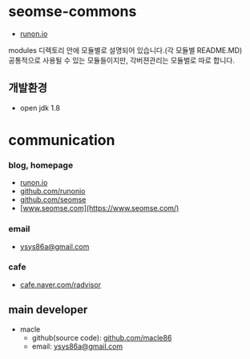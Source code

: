 # seomse-commons
- [runon.io](https://runon.io)

modules 디렉토리 안에 모듈별로 설명되어 있습니다.(각 모듈별 README.MD)
<br>
공통적으로 사용될 수 있는 모듈들이지만, 각버젼관리는 모듈벌로 따로 합니다.

## 개발환경
- open jdk 1.8

# communication
### blog, homepage
- [runon.io](https://runon.io)
- [github.com/runonio](https://github.com/runonio)
- [github.com/seomse](https://github.com/seomse)
- [www.seomse.com](https://www.seomse.com/)


### email
- ysys86a@gmail.com

### cafe
- [cafe.naver.com/radvisor](https://cafe.naver.com/radvisor)


## main developer
- macle
  - github(source code): [github.com/macle86](https://github.com/macle86)
  - email: ysys86a@gmail.com
